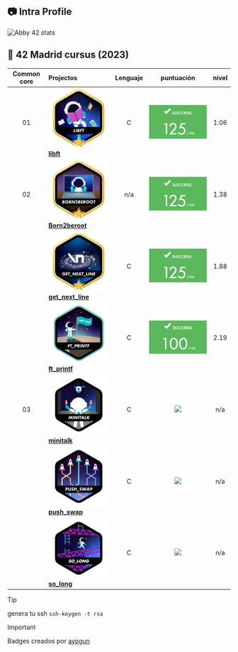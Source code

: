 ## :camera: Intra Profile

![Abby 42 stats](https://badge.mediaplus.ma/greenbinary/abigamas?1337Badge=off&UM6P=off)

## :notebook_with_decorative_cover: 42 Madrid cursus (2023)


| Common core | Projectos                                                                             |            Lenguaje            |                                      puntuación                                       |  nivel   |
| :----: | :----------------------------------------------------------------------------------- | :----------------------------: | :------------------------------------------------------------------------------: | :------: |
|   01   | ![libf](https://github.com/abbyenredes/42-Madrid-Cursus/blob/main/badges/libftm.png) [**libft**](https://github.com/abbyenredes/00_libft)                             |               C                | ![](https://github.com/abbyenredes/42-Madrid-Cursus/blob/main/badges/125.png) |   1.06  |
|   02   | ![B2B](https://github.com/abbyenredes/42-Madrid-Cursus/blob/main/badges/born2berootm.png) [**Born2beroot**](https://github.com/abbyenredes/42-Madrid-Cursus/tree/main/01_Born2beroot)             |               n/a               | ![](https://github.com/abbyenredes/42-Madrid-Cursus/blob/main/badges/125.png) |   1.38   |
|        | ![GNL](https://github.com/abbyenredes/42-Madrid-Cursus/blob/main/badges/get_next_linem.png)  [**get_next_line**](https://github.com/abbyenredes/42-Madrid-Cursus/tree/main/02_get_next_line)                  |               C                | ![](https://github.com/abbyenredes/42-Madrid-Cursus/blob/main/badges/125.png) |   1.88   |
|        | ![printf](https://github.com/abbyenredes/42-Madrid-Cursus/blob/main/badges/ft_printfe.png) [**ft_printf**](https://github.com/abbyenredes/42-Madrid-Cursus/tree/main/03_ft_printf)                                                                          |              C               | ![](https://github.com/abbyenredes/42-Madrid-Cursus/blob/main/badges/100.png) |   2.19   |
|   03   | ![mt](https://github.com/abbyenredes/42-Madrid-Cursus/blob/main/badges/minitalkn.png) [**minitalk**](https://github.com/abbyenredes/42-Madrid-Cursus/tree/main/04_minitalk)                                                                          |              C               | ![](https://badge42.vercel.app/api/v2/cl1n94s07000609myixypisjj/project/1899563) |   n/a   |
|        | ![ps](https://github.com/abbyenredes/42-Madrid-Cursus/blob/main/badges/push_swapn.png) [**push_swap**](https://github.com/abbyenredes/42-Madrid-Cursus/tree/main/05_push_swap)                                                                          |              C               | ![](https://badge42.vercel.app/api/v2/cl1n94s07000609myixypisjj/project/1899563) |   n/a   |
|        | ![sl](https://github.com/abbyenredes/42-Madrid-Cursus/blob/main/badges/so_longn.png) [**so_long**](https://github.com/abbyenredes/42-Madrid-Cursus/tree/main/06_so_long)                                                                          |              C               | ![](https://badge42.vercel.app/api/v2/cl1n94s07000609myixypisjj/project/1899563) |   n/a   |

> [!tip]
> genera tu ssh ```ssh-keygen -t rsa```

> [!IMPORTANT]
> Badges creados por [ayogun](https://github.com/ayogun/42-project-badges)

